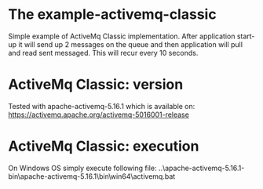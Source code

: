 # The example-activemq-classic
Simple example of ActiveMq Classic implementation.
After application start-up it will send up 2 messages on the queue and then application will pull and read sent messaged. This will recur every 10 seconds.

# ActiveMq Classic: version
Tested with apache-activemq-5.16.1 which is available on: https://activemq.apache.org/activemq-5016001-release

# ActiveMq Classic: execution
On Windows OS simply execute following file: ..\apache-activemq-5.16.1-bin\apache-activemq-5.16.1\bin\win64\activemq.bat
